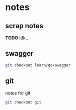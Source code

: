 # notes

## scrap notes

**TODO**
idk..

## swagger

```sh
git checkout learn/go/swagger
```

## git

notes for git

```sh
git checkout git
```
